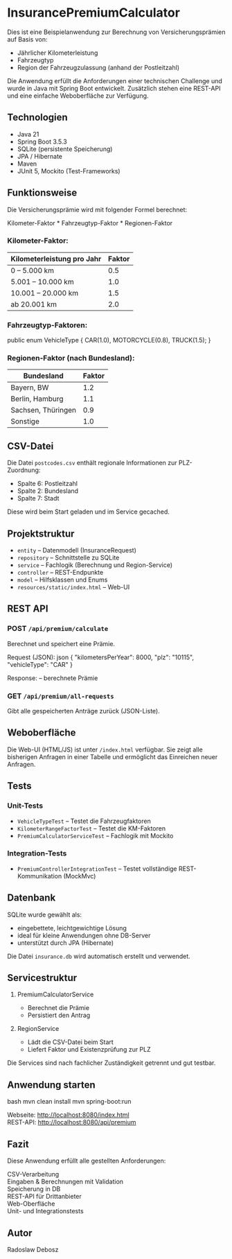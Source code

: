 # InsurancePremiumCalculator


Dies ist eine Beispielanwendung zur Berechnung von Versicherungsprämien auf Basis von:

- Jährlicher Kilometerleistung
- Fahrzeugtyp
- Region der Fahrzeugzulassung (anhand der Postleitzahl)

Die Anwendung erfüllt die Anforderungen einer technischen Challenge und wurde in Java mit Spring Boot entwickelt. 
Zusätzlich stehen eine REST-API und eine einfache Weboberfläche zur Verfügung.


##  Technologien

- Java 21  
- Spring Boot 3.5.3  
- SQLite (persistente Speicherung)  
- JPA / Hibernate  
- Maven  
- JUnit 5, Mockito (Test-Frameworks)


##  Funktionsweise

Die Versicherungsprämie wird mit folgender Formel berechnet:

Kilometer-Faktor * Fahrzeugtyp-Faktor * Regionen-Faktor


### Kilometer-Faktor:

| Kilometerleistung pro Jahr | Faktor |
|----------------------------|--------|
| 0 – 5.000 km               | 0.5    |
| 5.001 – 10.000 km          | 1.0    |
| 10.001 – 20.000 km         | 1.5    |
| ab 20.001 km               | 2.0    |

### Fahrzeugtyp-Faktoren:

public enum VehicleType {
    CAR(1.0),
    MOTORCYCLE(0.8),
    TRUCK(1.5);
}


### Regionen-Faktor (nach Bundesland):

| Bundesland           | Faktor |
|----------------------|--------|
| Bayern, BW           | 1.2    |
| Berlin, Hamburg      | 1.1    |
| Sachsen, Thüringen   | 0.9    |
| Sonstige             | 1.0    |


## CSV-Datei

Die Datei `postcodes.csv` enthält regionale Informationen zur PLZ-Zuordnung:

- Spalte 6: Postleitzahl
- Spalte 2: Bundesland
- Spalte 7: Stadt

Diese wird beim Start geladen und im Service gecached.


## Projektstruktur

- `entity` – Datenmodell (InsuranceRequest)
- `repository` – Schnittstelle zu SQLite
- `service` – Fachlogik (Berechnung und Region-Service)
- `controller` – REST-Endpunkte
- `model` – Hilfsklassen und Enums
- `resources/static/index.html` – Web-UI


## REST API

### POST `/api/premium/calculate`

Berechnet und speichert eine Prämie.

Request (JSON):
json
{
  "kilometersPerYear": 8000,
  "plz": "10115",
  "vehicleType": "CAR"
}


Response:
<double> – berechnete Prämie


### GET `/api/premium/all-requests`

Gibt alle gespeicherten Anträge zurück (JSON-Liste).


##  Weboberfläche

Die Web-UI (HTML/JS) ist unter `/index.html` verfügbar. Sie zeigt alle bisherigen Anfragen in einer Tabelle und ermöglicht das Einreichen neuer Anfragen.


## Tests

### Unit-Tests
- `VehicleTypeTest` – Testet die Fahrzeugfaktoren
- `KilometerRangeFactorTest` – Testet die KM-Faktoren
- `PremiumCalculatorServiceTest` – Fachlogik mit Mockito

### Integration-Tests
- `PremiumControllerIntegrationTest` – Testet vollständige REST-Kommunikation (MockMvc)



## Datenbank

SQLite wurde gewählt als:
- eingebettete, leichtgewichtige Lösung
- ideal für kleine Anwendungen ohne DB-Server
- unterstützt durch JPA (Hibernate)

Die Datei `insurance.db` wird automatisch erstellt und verwendet.


## Servicestruktur

1. PremiumCalculatorService  
   - Berechnet die Prämie
   - Persistiert den Antrag

2. RegionService  
   - Lädt die CSV-Datei beim Start
   - Liefert Faktor und Existenzprüfung zur PLZ

Die Services sind nach fachlicher Zuständigkeit getrennt und gut testbar.


## Anwendung starten

bash
mvn clean install
mvn spring-boot:run


Webseite: [http://localhost:8080/index.html](http://localhost:8080/index.html)  
REST-API: [http://localhost:8080/api/premium](http://localhost:8080/api/premium)


## Fazit

Diese Anwendung erfüllt alle gestellten Anforderungen:

CSV-Verarbeitung  
Eingaben & Berechnungen mit Validation  
Speicherung in DB  
REST-API für Drittanbieter  
Web-Oberfläche  
Unit- und Integrationstests


## Autor

Radoslaw Debosz
